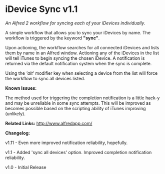 iDevice Sync v1.1
=============
*An Alfred 2 workflow for syncing each of your iDevices individually.*

A simple workflow that allows you to sync your iDevices by name. The workflow is triggered by the keyword **"sync"**.

Upon actioning, the workflow searches for all connected iDevices and lists them by name in an Alfred window. Actioning any of the iDevices in the list will tell iTunes to begin syncing the chosen iDevice. A notification is returned via the default notification system when the sync is complete.

Using the *'alt'* modifier key when selecting a device from the list will force the workflow to sync all devices listed.

**Known Issues:**

The method used for triggering the completion notification is a little hack-y and may be unreliable in some sync attempts. This will be improved as becomes possible based on the scripting ability of iTunes improving (unlikely).

**Related Links:**
http://www.alfredapp.com/

**Changelog:**

v1.11 - Even more improved notification reliability, hopefully.

v1.1 - Added 'sync all devices' option. Improved completion notification reliability.

v1.0 - Initial Release
